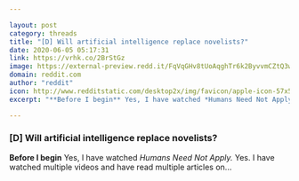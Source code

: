 ```yaml
---

layout: post
category: threads
title: "[D] Will artificial intelligence replace novelists?"
date: 2020-06-05 05:17:31
link: https://vrhk.co/2BrStGz
image: https://external-preview.redd.it/FqVqGHv8tUoAqghTr6k2ByvvmCZtQ3wJljKilojzpss.jpg?width=1200&height=628.272251309&auto=webp&crop=1200:628.272251309,smart&s=b39b6886ecd1daabab55e31f7a526432a13c0c1c
domain: reddit.com
author: "reddit"
icon: http://www.redditstatic.com/desktop2x/img/favicon/apple-icon-57x57.png
excerpt: "**Before I begin** Yes, I have watched *Humans Need Not Apply.* Yes. I have watched multiple videos and have read multiple articles on..."

---
```


### [D] Will artificial intelligence replace novelists?

**Before I begin** Yes, I have watched *Humans Need Not Apply.* Yes. I have watched multiple videos and have read multiple articles on...